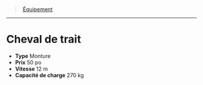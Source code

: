 ﻿---
!Equipment
Type: Monture
Price: 50 po
WeightCapacity: 270 kg
Speed: 12 m
Id: equipment_hd.md#cheval-de-trait
ParentLink: equipment_hd.md#Équipement
Name: Cheval de trait
ParentName: Équipement
NameLevel: 1
---
> [Équipement](hd_equipment.md)

---

# Cheval de trait

- **Type** Monture
- **Prix** 50 po
- **Vitesse** 12 m
- **Capacité de charge** 270 kg

